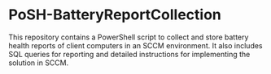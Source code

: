 # PoSH-BatteryReportCollection
This repository contains a PowerShell script to collect and store battery health reports of client computers in an SCCM environment. It also includes SQL queries for reporting and detailed instructions for implementing the solution in SCCM.
